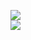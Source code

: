 [![](https://img.shields.io/badge/Made%20With-Github%20Spray-lightgrey.svg?style=for-the-badge&logo=github)](https://github.com/Annihil/github-spray#19635)  
[![](https://i.imgur.com/2DrTn0Z.gif)](https://github.com/Annihil/github-spray)